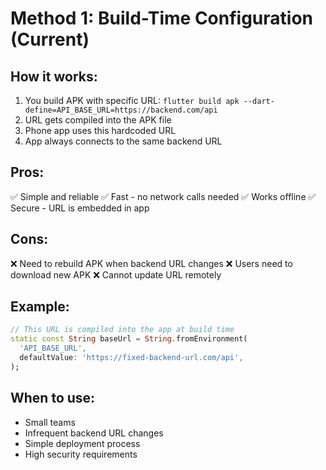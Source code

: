 # Method 1: Build-Time Configuration (Current)

## How it works:
1. You build APK with specific URL: `flutter build apk --dart-define=API_BASE_URL=https://backend.com/api`
2. URL gets compiled into the APK file
3. Phone app uses this hardcoded URL
4. App always connects to the same backend URL

## Pros:
✅ Simple and reliable
✅ Fast - no network calls needed
✅ Works offline
✅ Secure - URL is embedded in app

## Cons:
❌ Need to rebuild APK when backend URL changes
❌ Users need to download new APK
❌ Cannot update URL remotely

## Example:
```dart
// This URL is compiled into the app at build time
static const String baseUrl = String.fromEnvironment(
  'API_BASE_URL',
  defaultValue: 'https://fixed-backend-url.com/api',
);
```

## When to use:
- Small teams
- Infrequent backend URL changes
- Simple deployment process
- High security requirements